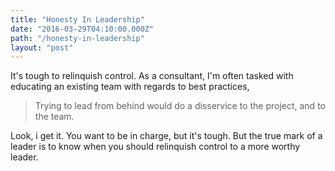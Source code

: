 ```yaml
---
title: "Honesty In Leadership"
date: "2016-03-29T04:10:00.000Z"
path: "/honesty-in-leadership"
layout: "post"
---
```

It's tough to relinquish control. As a consultant, I'm often tasked with educating an existing team with regards to best practices,

> Trying to lead from behind would do a disservice to the project, and to the team. 

Look, i get it. You want to be in charge, but it's tough. But the true mark of a leader is to know when you should relinquish control to a more worthy leader.